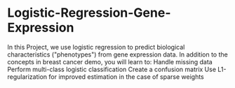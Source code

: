 # Logistic-Regression-Gene-Expression
 In this Project, we use logistic regression to predict biological characteristics ("phenotypes") from gene expression data. In addition to the concepts in breast cancer demo, you will learn to:  Handle missing data Perform multi-class logistic classification Create a confusion matrix Use L1-regularization for improved estimation in the case of sparse weights 

